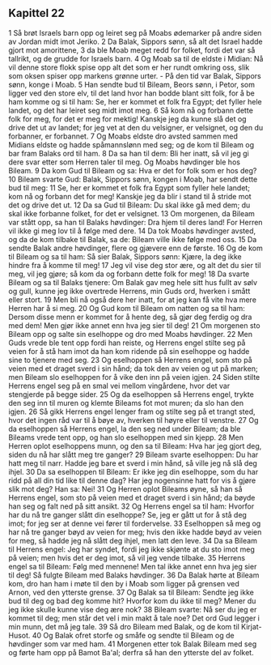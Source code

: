 ## Kapittel 22

1 Så brøt Israels barn opp og leiret seg på Moabs ødemarker på andre siden av Jordan midt imot Jeriko.
2 Da Balak, Sippors sønn, så alt det Israel hadde gjort mot amorittene,
3 da ble Moab meget redd for folket, fordi det var så tallrikt, og de grudde for Israels barn.
4 Og Moab sa til de eldste i Midian: Nå vil denne store flokk spise opp alt det som er her rundt omkring oss, slik som oksen spiser opp markens grønne urter. - På den tid var Balak, Sippors sønn, konge i Moab.
5 Han sendte bud til Bileam, Beors sønn, i Petor, som ligger ved den store elv, til det land hvor han bodde blant sitt folk, for å be ham komme og si til ham: Se, her er kommet et folk fra Egypt; det fyller hele landet, og det har leiret seg midt imot meg.
6 Så kom nå og forbann dette folk for meg, for det er meg for mektig! Kanskje jeg da kunne slå det og drive det ut av landet; for jeg vet at den du velsigner, er velsignet, og den du forbanner, er forbannet.
7 Og Moabs eldste dro avsted sammen med Midians eldste og hadde spåmannslønn med seg; og de kom til Bileam og bar fram Balaks ord til ham.
8 Da sa han til dem: Bli her inatt, så vil jeg gi dere svar etter som Herren taler til meg. Og Moabs høvdinger ble hos Bileam.
9 Da kom Gud til Bileam og sa: Hva er det for folk som er hos deg?
10 Bileam svarte Gud: Balak, Sippors sønn, kongen i Moab, har sendt dette bud til meg:
11 Se, her er kommet et folk fra Egypt som fyller hele landet; kom nå og forbann det for meg! Kanskje jeg da blir i stand til å stride mot det og drive det ut.
12 Da sa Gud til Bileam: Du skal ikke gå med dem; du skal ikke forbanne folket, for det er velsignet.
13 Om morgenen, da Bileam var stått opp, sa han til Balaks høvdinger: Dra hjem til deres land! For Herren vil ikke gi meg lov til å følge med dere.
14 Da tok Moabs høvdinger avsted, og da de kom tilbake til Balak, sa de: Bileam ville ikke følge med oss.
15 Da sendte Balak andre høvdinger, flere og gjævere enn de første.
16 Og de kom til Bileam og sa til ham: Så sier Balak, Sippors sønn: Kjære, la deg ikke hindre fra å komme til meg!
17 Jeg vil vise deg stor ære, og alt det du sier til meg, vil jeg gjøre; så kom da og forbann dette folk for meg!
18 Da svarte Bileam og sa til Balaks tjenere: Om Balak gav meg hele sitt hus fullt av sølv og gull, kunne jeg ikke overtrede Herrens, min Guds ord, hverken i smått eller stort.
19 Men bli nå også dere her inatt, for at jeg kan få vite hva mere Herren har å si meg.
20 Og Gud kom til Bileam om natten og sa til ham: Dersom disse menn er kommet for å hente deg, så gjør deg ferdig og dra med dem! Men gjør ikke annet enn hva jeg sier til deg!
21 Om morgenen sto Bileam opp og salte sin eselhoppe og dro med Moabs høvdinger.
22 Men Guds vrede ble tent opp fordi han reiste, og Herrens engel stilte seg på veien for å stå ham imot da han kom ridende på sin eselhoppe og hadde sine to tjenere med seg.
23 Og eselhoppen så Herrens engel, som sto på veien med et draget sverd i sin hånd; da tok den av veien og ut på marken; men Bileam slo eselhoppen for å vike den inn på veien igjen.
24 Siden stilte Herrens engel seg på en smal vei mellom vingårdene, hvor det var stengjerde på begge sider.
25 Og da eselhoppen så Herrens engel, trykte den seg inn til muren og klemte Bileams fot mot muren; da slo han den igjen.
26 Så gikk Herrens engel lenger fram og stilte seg på et trangt sted, hvor det ingen råd var til å bøye av, hverken til høyre eller til venstre.
27 Og da eselhoppen så Herrens engel, la den seg ned under Bileam; da ble Bileams vrede tent opp, og han slo eselhoppen med sin kjepp.
28 Men Herren oplot eselhoppens munn, og den sa til Bileam: Hva har jeg gjort deg, siden du nå har slått meg tre ganger?
29 Bileam svarte eselhoppen: Du har hatt meg til narr. Hadde jeg bare et sverd i min hånd, så ville jeg nå slå deg ihjel.
30 Da sa eselhoppen til Bileam: Er ikke jeg din eselhoppe, som du har ridd på all din tid like til denne dag? Har jeg nogensinne hatt for vis å gjøre slik mot deg? Han sa: Nei!
31 Og Herren oplot Bileams øyne, så han så Herrens engel, som sto på veien med et draget sverd i sin hånd; da bøyde han seg og falt ned på sitt ansikt.
32 Og Herrens engel sa til ham: Hvorfor har du nå tre ganger slått din eselhoppe? Se, jeg er gått ut for å stå deg imot; for jeg ser at denne vei fører til fordervelse.
33 Eselhoppen så meg og har nå tre ganger bøyd av veien for meg; hvis den ikke hadde bøyd av veien for meg, så hadde jeg nå slått deg ihjel, men latt den leve.
34 Da sa Bileam til Herrens engel: Jeg har syndet, fordi jeg ikke skjønte at du sto imot meg på veien; men hvis det er deg imot, så vil jeg vende tilbake.
35 Herrens engel sa til Bileam: Følg med mennene! Men tal ikke annet enn hva jeg sier til deg! Så fulgte Bileam med Balaks høvdinger.
36 Da Balak hørte at Bileam kom, dro han ham i møte til den by i Moab som ligger på grensen ved Arnon, ved den ytterste grense.
37 Og Balak sa til Bileam: Sendte jeg ikke bud til deg og bad deg komme hit? Hvorfor kom du ikke til meg? Mener du jeg ikke skulle kunne vise deg ære nok?
38 Bileam svarte: Nå ser du jeg er kommet til deg; men står det vel i min makt å tale noe? Det ord Gud legger i min munn, det må jeg tale.
39 Så dro Bileam med Balak, og de kom til Kirjat-Husot.
40 Og Balak ofret storfe og småfe og sendte til Bileam og de høvdinger som var med ham.
41 Morgenen etter tok Balak Bileam med seg og førte ham opp på Bamot Ba'al; derfra så han den ytterste del av folket.
